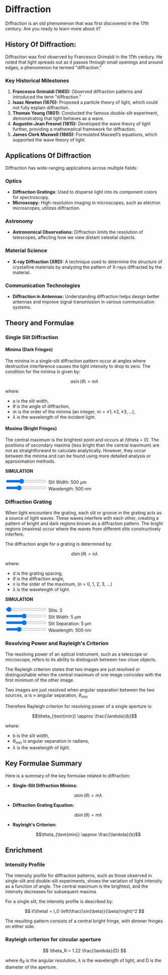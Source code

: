 # Diffraction
Diffraction is an old phenomenon that was first discovered in the 17th century. Are you ready to learn more about it? 

## History Of Diffraction: 
Diffraction was first observed by Francesco Grimaldi in the 17th century. He noted that light spreads out as it passes through small openings and around edges, a phenomenon he termed "diffraction."

### Key Historical Milestones

1. **Francesco Grimaldi (1665):** Observed diffraction patterns and introduced the term "diffraction."
2. **Isaac Newton (1670):** Proposed a particle theory of light, which could not fully explain diffraction.
3. **Thomas Young (1801):** Conducted the famous double-slit experiment, demonstrating that light behaves as a wave.
4. **Augustin-Jean Fresnel (1815):** Developed the wave theory of light further, providing a mathematical framework for diffraction.
5. **James Clerk Maxwell (1865):** Formulated Maxwell’s equations, which supported the wave theory of light.

## Applications Of Diffraction
Diffraction has wide-ranging applications across multiple fields:

### Optics

- **Diffraction Gratings:** Used to disperse light into its component colors for spectroscopy.
- **Microscopy:** High-resolution imaging in microscopes, such as electron microscopes, utilizes diffraction.

### Astronomy

- **Astronomical Observations:** Diffraction limits the resolution of telescopes, affecting how we view distant celestial objects.

### Material Science

- **X-ray Diffraction (XRD):** A technique used to determine the structure of crystalline materials by analyzing the pattern of X-rays diffracted by the material.

### Communication Technologies

- **Diffraction in Antennas:** Understanding diffraction helps design better antennas and improve signal transmission in various communication systems.

## Theory and Formulae

### Single Slit Diffraction

#### Minima (Dark Fringes)

The minima in a single-slit diffraction pattern occur at angles where destructive interference causes the light intensity to drop to zero. The condition for the minima is given by:

$$
a \sin(\theta) = m \lambda
$$

where:

- a is the slit width,
- $\theta$ is the angle of diffraction,
- m is the order of the minima (an integer, $m = \pm1, \pm2, \pm3, \dots$),
- $\lambda$ is the wavelength of the incident light.

#### Maxima (Bright Fringes)

The central maximum is the brightest point and occurs at \(\theta = 0\). The positions of secondary maxima (less bright than the central maximum) are not as straightforward to calculate analytically. However, they occur between the minima and can be found using more detailed analysis or approximation methods.

**SIMULATION**
<canvas id="singleSlit"></canvas>

<div class="slitWidth">
    <input type="range" min="200" max="1000" step="100" value="500" class="slider" id="slitWidthInput_SS">
    Slit Width: <span id="slitWidthValue_SS">500</span> μm
</div>
<div class="wavelength">
    <input type="range" min="380" max="780" step="10" value="500" class="slider" id="wavelengthInput_SS">
    Wavelength: <span id="wavelengthValue_SS">500</span> nm
</div>

<script type="module" src="../../javascript/sim4.js"></script>


### Diffraction Grating

When light encounters the grating, each slit or groove in the grating acts as a source of light waves. These waves interfere with each other, creating a pattern of bright and dark regions known as a diffraction pattern. The bright regions (maxima) occur where the waves from different slits constructively interfere.

The diffraction angle for a grating is determined by:

$$
d \sin(\theta) = n \lambda
$$

where:

 - d is the grating spacing,
 - $\theta$ is the diffraction angle, 
 - n is the order of the maximum, (n = 0, 1, 2, 3, ...)
 - $\lambda$ is the wavelength of light.

**SIMULATION**
<canvas id="nSlit"></canvas>

<div class="slits">
    <input type="range" min="1" max="100" step="1" value="3" class="slider" id="slitsInput_nSlit">
    Slits: <span id="slitsValue_nSlit">3</span>
</div>
<div class="slitWidth">
    <input type="range" min="1" max="10" step="1" value="5" class="slider" id="slitWidthInput_nSlit">
    Slit Width: <span id="slitWidthValue_nSlit">5</span> μm
</div>
<div class="slitSeparation">
    <input type="range" min="1" max="10" step="1" value="5" class="slider" id="slitSeparationInput_nSlit">
    Slit Separation: <span id="slitSeparationValue_nSlit">5</span> μm
</div>
<div class="wavelength">
    <input type="range" min="380" max="780" step="10" value="500" class="slider" id="wavelengthInput_nSlit">
    Wavelength: <span id="wavelengthValue_nSlit">500</span> nm
</div>

<script type="module" src="../../javascript/sim6.js"></script>


### Resolving Power and Rayleigh's Criterion

The resolving power of an optical instrument, such as a telescope or microscope, refers to its ability to distinguish between two close objects. 

The Rayleigh criterion states that two images are just resolved or distinguishable when the central maximum of one image coincides with the first minimum of the other image.

Two images are just resolved when angular separation between the two sources, $\alpha$ is $\approx$ angular separation, $\theta_{\text{min}}$ 

Therefore Rayleigh criterion for resolving power of a single aperture is:

$$\theta_{\text{min}} \approx \frac{\lambda}{b}$$

where:

 - b is the slit width,
 - $\theta_{\text{min}}$ is angular separation in radians, 
 - $\lambda$ is the wavelength of light.

## Key Formulae Summary

Here is a summary of the key formulae related to diffraction:

- **Single-Slit Diffraction Minima:**

  $$a \sin(\theta) = m \lambda$$

- **Diffraction Grating Equation:**

  $$d \sin(\theta) = m \lambda$$

- **Rayleigh's Criterion:**

  $$\theta_{\text{min}} \approx \frac{\lambda}{b}$$

## Enrichment

### Intensity Profile

The intensity profile for diffraction patterns, such as those observed in single-slit and double-slit experiments, shows the variation of light intensity as a function of angle. The central maximum is the brightest, and the intensity decreases for subsequent maxima.

For a single slit, the intensity profile is described by:

$$
I(\theta) = I_0 \left(\frac{\sin(\beta)}{\beta}\right)^2
$$

The resulting pattern consists of a central bright fringe, with dimmer fringes on either side.


### Rayleigh criterion for circular aperture
$$
\theta_R = 1.22 \frac{\lambda}{D}
$$

where $\theta_R$ is the angular resolution, $\lambda$ is the wavelength of light, and D is the diameter of the aperture.
